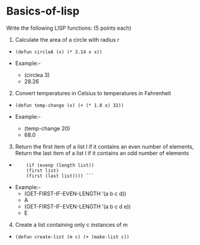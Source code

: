 # Basics-of-lisp
Write the following LISP functions:
(5 points each)

1. Calculate the area of a circle with radius r

  - ``` (defun circleA (x) (* 3.14 x x)) ```


  - Example:-
    - (circlea 3)
    - 28.26

2. Convert temperatures in Celsius to temperatures in Fahrenheit
  - ``` (defun temp-change (x) (+ (* 1.8 x) 32)) ```
  
  
  - Example:-
    - (temp-change 20)
    - 68.0

3. Return the first item of a list l if it contains an even number of elements, Return the last item of a list l if it contains an odd number of elements
  - ``` defun get-first-if-even-length (list)
        (if (evenp (length list))
        (first list)
        (first (last list)))) ```
  - Example:-
    - (GET-FIRST-IF-EVEN-LENGTH ‘(a b c d))
    - A
    - (GET-FIRST-IF-EVEN-LENGTH ‘(a b c d e))
    - E


4. Create a list containing only c instances of m
  - ```(defun create-list (m c) (+ (make-list c))```

